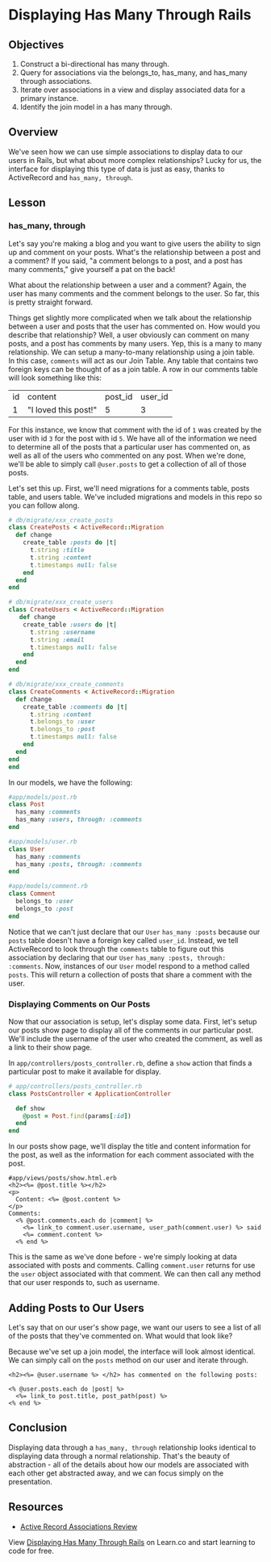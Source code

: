
# Displaying Has Many Through Rails

## Objectives

1. Construct a bi-directional has many through.
2. Query for associations via the belongs_to, has_many, and has_many through associations.
3. Iterate over associations in a view and display associated data for a primary instance.
4. Identify the join model in a has many through.

## Overview

We've seen how we can use simple associations to display data to our users in Rails, but what about more complex relationships? Lucky for us, the interface for displaying this type of data is just as easy, thanks to ActiveRecord and `has_many, through`.

## Lesson

### has_many, through

Let's say you're making a blog and you want to give users the ability to sign up and comment on your posts. What's the relationship between a post and a comment?  If you said, "a comment belongs to a post, and a post has many comments," give yourself a pat on the back!

What about the relationship between a user and a comment? Again, the user has many comments and the comment belongs to the user. So far, this is pretty straight forward.

Things get slightly more complicated when we talk about the relationship between a user and posts that the user has commented on. How would you describe that relationship? Well, a user obviously can comment on many posts, and a post has comments by many users. Yep, this is a many to many relationship. We can setup a many-to-many relationship using a join table. In this case, `comments` will act as our Join Table. Any table that contains two foreign keys can be thought of as a join table.  A row in our comments table will look something like this:

<table>
  <tr>
    <td> id </td>
    <td> content </td>
    <td> post_id </td>
    <td> user_id </td>
  </tr>
  
  <tr>
    <td> 1 </td>
    <td> "I loved this post!" </td>
    <td> 5 </td>
    <td> 3 </td>
  </tr>
</table>

For this instance, we know that comment with the id of `1` was created by the user with id `3` for the post with id `5`. We have all of the information we need to determine all of the posts that a particular user has commented on, as well as all of the users who commented on any post. When we're done, we'll be able to simply call `@user.posts` to get a collection of all of those posts.

Let's set this up. First, we'll need migrations for a comments table, posts table, and users table. We've included migrations and models in this repo so you can follow along.

```ruby
# db/migrate/xxx_create_posts
class CreatePosts < ActiveRecord::Migration
  def change
    create_table :posts do |t|
      t.string :title
      t.string :content
      t.timestamps null: false
    end
  end
end
```

```ruby
# db/migrate/xxx_create_users
class CreateUsers < ActiveRecord::Migration
   def change
    create_table :users do |t|
      t.string :username
      t.string :email
      t.timestamps null: false
    end
  end
end
```

```ruby
# db/migrate/xxx_create_comments
class CreateComments < ActiveRecord::Migration
  def change
    create_table :comments do |t|
      t.string :content
      t.belongs_to :user
      t.belongs_to :post
      t.timestamps null: false
    end
  end
end
end
```

In our models, we have the following:

```ruby
#app/models/post.rb
class Post
  has_many :comments
  has_many :users, through: :comments
end
```

```ruby
#app/models/user.rb
class User
  has_many :comments
  has_many :posts, through: :comments
end
```

```ruby
#app/models/comment.rb
class Comment
  belongs_to :user
  belongs_to :post
end
```

Notice that we can't just declare that our `User` `has_many :posts` because our `posts` table doesn't have a foreign key called `user_id`. Instead, we tell ActiveRecord to look through the `comments` table to figure out this association by declaring that our `User` `has_many :posts, through: :comments`. Now, instances of our `User` model  respond to a method called `posts`. This will return a collection of posts that share a comment with the user.

### Displaying Comments on Our Posts

Now that our association is setup, let's display some data. First, let's setup our posts show page to display all of the comments in our particular post. We'll include the username of the user who created the comment, as well as a link to their show page.

In `app/controllers/posts_controller.rb`, define a `show` action that finds a particular post to make it available for display.

```ruby
# app/controllers/posts_controller.rb
class PostsController < ApplicationController

  def show
    @post = Post.find(params[:id])
  end
end
```

In our posts show page, we'll display the title and content information for the post, as well as the information for each comment associated with the post.

```erb
#app/views/posts/show.html.erb
<h2><%= @post.title %></h2>
<p>
  Content: <%= @post.content %>
</p>
Comments:
  <% @post.comments.each do |comment| %>
    <%= link_to comment.user.username, user_path(comment.user) %> said
    <%= comment.content %>
  <% end %>
```

This is the same as we've done before - we're simply looking at data associated with posts and comments. Calling `comment.user` returns for use the `user` object associated with that comment. We can then call any method that our user responds to, such as username.

## Adding Posts to Our Users

Let's say that on our user's show page, we want our users to see a list of all of the posts that they've commented on. What would that look like?

Because we've set up a join model, the interface will look almost identical. We can simply call on the `posts` method on our user and iterate through.

```erb
<h2><%= @user.username %> </h2> has commented on the following posts:

<% @user.posts.each do |post| %>
  <%= link_to post.title, post_path(post) %>
<% end %>
```

## Conclusion

Displaying data through a `has_many, through` relationship looks identical to displaying data through a normal relationship. That's the beauty of abstraction - all of the details about how our models are associated with each other get abstracted away, and we can focus simply on the presentation.

## Resources
- [Active Record Associations Review](http://www.theodinproject.com/ruby-on-rails/active-record-associations)

<p data-visibility='hidden'>View <a href='https://learn.co/lessons/displaying-has-many-through-rails' title='Displaying Has Many Through Rails'>Displaying Has Many Through Rails</a> on Learn.co and start learning to code for free.</p>
